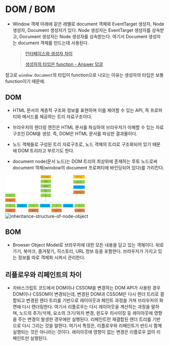 # DOM / BOM

- Window 객체 아래에 같은 레벨로 document 객체와 EventTarget 생성자, Node 생성자, Document 생성자가 있다. Node 생성자는 EventTarget 생성자를 상속받고, Document 생성자는 Node 생성자를 상속받는다. 여기서 Document 생성자는 document 객체를 만드는데 사용된다.

  > [인터페이스와 생성자 차이](https://www.javaer101.com/en/article/103444813.html)
  >
  > [생성자의 타입은 function - Answer 답글](https://stackoverflow.com/questions/23052135/what-is-the-difference-between-document-and-document/23052164)

참고로 `window.Document`의 타입이 function으로 나오는 이유는 생성자의 타입은 보통 function이기 때문에.

## DOM

- HTML 문서의 계층적 구조와 정보를 표현하며 이를 제어할 수 있는 API, 즉 프로퍼티와 메서드를 제공하는 트리 자료구조이다.
- 브라우저의 렌더링 엔진은 HTML 문서를 파싱하여 브라우저가 이해할 수 있는 자료구조인 DOM을 생성. 즉, DOM은 HTML 문서를 파싱한 결과물이다.
- 노드 객체들로 구성된 트리 자료구조로, 노드 객체의 트리로 구조화되어 있기 때문에 DOM 트리라고 부르기도 한다.

- document node(문서 노드)는 DOM 트리의 최상위에 존재하는 루토 노드로써 document 객체(window의 document 프로퍼티에 바인딩되어 있다)를 가리킨다.

<img src="images/dom-tree.png" width="50%" alt="dom tree">

<img src="images/inheritance-structure-of-node-object.png" width="50%" alt="inheritance-structure-of-node-object">

## BOM

- Browser Object Model로 브라우저에 대한 모든 내용을 담고 있는 객체이다. 뒤로 가기, 북마크, 즐겨찾기, 히스토리, URL 정보 등을 포함한다. 브라우저가 가지고 있는 정보를 따로 객체화 시켜서 관리한다.

## 리플로우와 리페인트의 차이

- 자바스크립트 코드에서 DOM이나 CSSOM을 변경하는 DOM API가 사용된 경우 DOM이나 CSSOM이 변경되는데, 변경된 DOM과 CSSOM은 다시 렌더 트리로 결합되고 변경된 렌더 트리를 기반으로 레이아웃과 페인트 과정을 거쳐 브라우저의 화면에 다시 렌더링한다. 여기서 리플로우는 다시 레이아웃을 계산하는 과정을 말하며, 노드의 추가/삭제, 요소의 크기/위치 변경, 윈도우 리사이징 등 레이아웃에 영향을 주는 변경이 발생한 경우에만 실행된다. 리페인트란 재결합된 렌더 트리를 기반으로 다시 그리는 것을 말한다. 여기서 특징은, 리플로우와 리페인트가 반드시 함께 실행되는 것은 아니라는 것이다. 레이아웃에 영향이 없는 변경은 리플로우 없이 리페인트만 실행된다.
